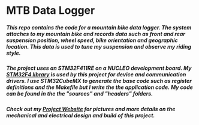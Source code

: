 # MTB Data Logger

<h5>This repo contains the code for a mountain bike data logger. The system attaches to my mountain bike and records data such as front and rear suspension position, wheel speed, bike orientation and geographic location. This data is used to tune my suspension and observe my riding style.</h5>

<h5>The project uses an STM32F411RE on a NUCLEO development board. My <a href="https://github.com/samdonnelly/STM32F4-driver-library.git">STM32F4 library</a> is used by this project for device and communication drivers. I use STM32CubeMX to generate the base code such as register definitions and the Makefile but I write the the application code. My code can be found in the the "sources" and "headers" folders.</h5>

<h5>Check out my <a href="https://samueldonnelly11.wixsite.com/builds">Project Website</a> for pictures and more details on the mechanical and electrical design and build of this project.</h5>
